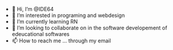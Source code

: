 - 👋 Hi, I’m @IDE64
- 👀 I’m interested in programing and webdesign 
- 🌱 I’m currently learning RN
- 💞️ I’m looking to collaborate on in the software developement of edeucational softwares
- 📫 How to reach me ... through my email

<!---
IDE64/IDE64 is a ✨ special ✨ repository because its `README.md` (this file) appears on your GitHub profile.
You can click the Preview link to take a look at your changes.
--->
